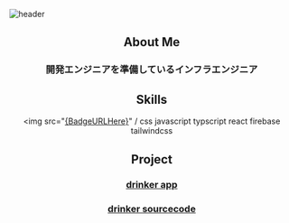 ![header](https://capsule-render.vercel.app/api?type=slice&color=0:00e1ff,100:ffffff&text=Muhyun's%20GitHub%20Porfile&fontSize=40&fontColor=00e1ff&fontAlign=70&fontAlignY=30&rotate=8)

<div align="center">

## About Me

<h3 align="center">開発エンジニアを準備しているインフラエンジニア</h3>


## Skills
 <img src="[{BadgeURLHere}](https://img.shields.io/badge/HTML5-E34F26?style=for-the-badge&logo=html5&logoColor=white)" /
css
javascript
typscript
react
firebase
tailwindcss

## Project
 <h3><a href="https://muhyun-kim.github.io/drinker_app/">drinker app</h3>
<h3><a href="https://github.com/Muhyun-Kim/drinker_app">drinker sourcecode</h3>
 
</div>
